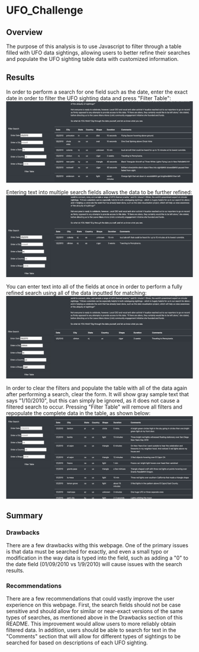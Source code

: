 # UFO_Challenge

## Overview

The purpose of this analysis is to use Javascript to filter through a table filled with UFO data sightings, allowing users to better refine their searches and populate the UFO sighting table data with customized information. 


## Results

In order to perform a search for one field such as the date, enter the exact date in order to filter the UFO sighting data and press "Filter Table":
![UFODataFilter1](https://github.com/tylerfallon/UFO_Challenge/blob/main/static/images/ufo2date.png?raw=true)

Entering text into multiple search fields allows the data to be further refined:
![UFODataFilter3](https://github.com/tylerfallon/UFO_Challenge/blob/main/static/images/ufo3multi.png?raw=true)

You can enter text into all of the fields at once in order to perform a fully refined search using all of the data inputted for matching:
![UFODataFilter4](https://github.com/tylerfallon/UFO_Challenge/blob/main/static/images/ufo4all.png?raw=true)


In order to clear the filters and populate the table with all of the data again after performing a search, clear the form. It will show gray sample text that says "1/10/2010", but this can simply be ignored, as it does not cause a filtered search to occur. Pressing "Filter Table" will remove all filters and repopulate the complete data in the table, as shown below:
![UFODataFilter2](https://github.com/tylerfallon/UFO_Challenge/blob/main/static/images/ufo1empty.png?raw=true)


## Summary

### Drawbacks 

There are a few drawbacks withg this webpage. One of the primary issues is that data must be searched for exactly, and even a small typo or modification in the way data is typed into the field, such as adding a "0" to the date field (01/09/2010 vs 1/9/2010) will cause issues with the search results. 

### Recommendations 

There are a few recommendations that could vastly improve the user experience on this webpage. First, the search fields should not be case sensitive and should allow for similar or near-exact versions of the same types of searches, as mentioned above in the Drawbacks section of this README. This improvement would allow users to more reliably obtain filtered data. In addition, users should be able to search for text in the "Comments" section that will allow for different types of sightings to be searched for based on descriptions of each UFO sighting. 
